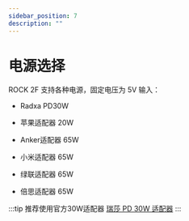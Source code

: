 ```yaml
---
sidebar_position: 7
description: ""
---
```


# 电源选择

ROCK 2F 支持各种电源，固定电压为 5V 输入：

- Radxa PD30W

- 苹果适配器 20W

- Anker适配器 65W

- 小米适配器 65W

- 绿联适配器 65W

- 倍思适配器 65W

:::tip
推荐使用官方30W适配器 [瑞莎 PD 30W 适配器](../../../accessories/pd_30w)
:::

